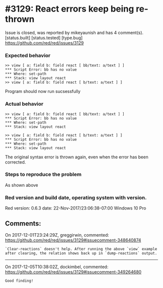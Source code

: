 
#3129: React errors keep being re-thrown
================================================================================
Issue is closed, was reported by mikeyaunish and has 4 comment(s).
[status.built] [status.tested] [type.bug]
<https://github.com/red/red/issues/3129>

### Expected behavior
```
>> view [ a: field b: field react [ bb/text: a/text ] ]
*** Script Error: bb has no value
*** Where: set-path
*** Stack: view layout react  
>> view [ a: field b: field react [ b/text: a/text ] ]
```
Program should now run sucsessfully 
### Actual behavior
```
>> view [ a: field b: field react [ bb/text: a/text ] ]
*** Script Error: bb has no value
*** Where: set-path
*** Stack: view layout react  

>> view [ a: field b: field react [ b/text: a/text ] ]
*** Script Error: bb has no value
*** Where: set-path
*** Stack: view layout react  
```
The original syntax error is thrown again, even when the error has been corrected.
### Steps to reproduce the problem
As shown above
### Red version and build date, operating system with version.
Red version: 0.6.3 
date: 22-Nov-2017/23:06:38-07:00
Windows 10 Pro 


Comments:
--------------------------------------------------------------------------------

On 2017-12-01T23:24:29Z, greggirwin, commented:
<https://github.com/red/red/issues/3129#issuecomment-348640874>

    `Clear-reactions` doesn't help. After running the above `view` example after clearing, the relation shows back up in `dump-reactions` output.

--------------------------------------------------------------------------------

On 2017-12-05T10:38:02Z, dockimbel, commented:
<https://github.com/red/red/issues/3129#issuecomment-349264680>

    Good finding!

